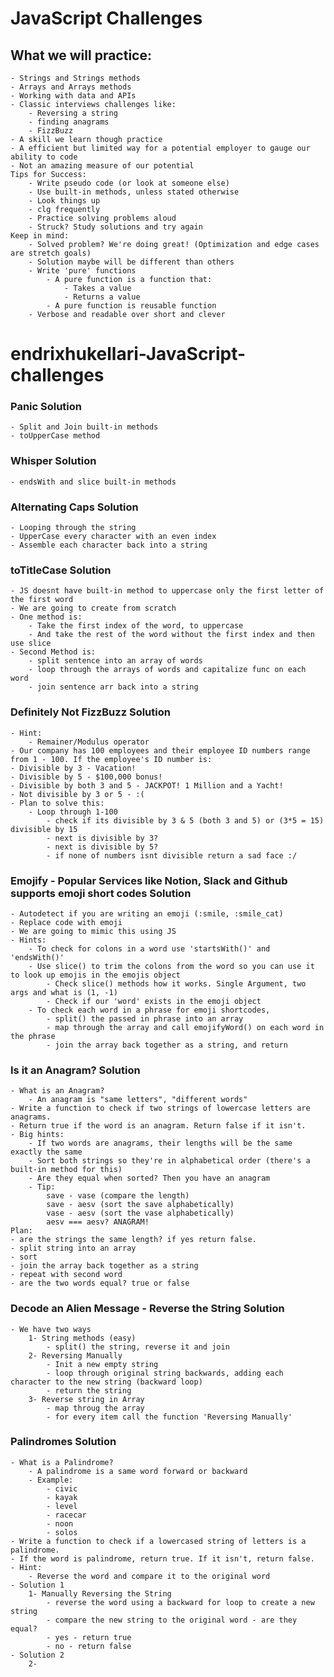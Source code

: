 # JavaScript Challenges

## What we will practice:
    - Strings and Strings methods
    - Arrays and Arrays methods
    - Working with data and APIs
    - Classic interviews challenges like:
        - Reversing a string
        - finding anagrams
        - FizzBuzz
    - A skill we learn though practice
    - A efficient but limited way for a potential employer to gauge our ability to code
    - Not an amazing measure of our potential
    Tips for Success:
        - Write pseudo code (or look at someone else)
        - Use built-in methods, unless stated otherwise
        - Look things up
        - clg frequently
        - Practice solving problems aloud
        - Struck? Study solutions and try again
    Keep in mind:
        - Solved problem? We're doing great! (Optimization and edge cases are stretch goals)
        - Solution maybe will be different than others
        - Write 'pure' functions
            - A pure function is a function that:
                - Takes a value
                - Returns a value
            - A pure function is reusable function
        - Verbose and readable over short and clever
# endrixhukellari-JavaScript-challenges

### Panic Solution
    - Split and Join built-in methods
    - toUpperCase method

### Whisper Solution
    - endsWith and slice built-in methods

### Alternating Caps Solution
    - Looping through the string
    - UpperCase every character with an even index
    - Assemble each character back into a string

### toTitleCase Solution
    - JS doesnt have built-in method to uppercase only the first letter of the first word
    - We are going to create from scratch
    - One method is:
        - Take the first index of the word, to uppercase
        - And take the rest of the word without the first index and then use slice
    - Second Method is:
        - split sentence into an array of words
        - loop through the arrays of words and capitalize func on each word
        - join sentence arr back into a string

### Definitely Not FizzBuzz Solution
    - Hint:
        - Remainer/Modulus operator
    - Our company has 100 employees and their employee ID numbers range from 1 - 100. If the employee's ID number is: 
    - Divisible by 3 - Vacation! 
    - Divisible by 5 - $100,000 bonus! 
    - Divisible by both 3 and 5 - JACKPOT! 1 Million and a Yacht!
    - Not divisible by 3 or 5 - :(
    - Plan to solve this:
        - Loop through 1-100
            - check if its divisible by 3 & 5 (both 3 and 5) or (3*5 = 15) divisible by 15
            - next is divisible by 3?
            - next is divisible by 5?
            - if none of numbers isnt divisible return a sad face :/

### Emojify - Popular Services like Notion, Slack and Github supports emoji short codes Solution
    - Autodetect if you are writing an emoji (:smile, :smile_cat)
    - Replace code with emoji
    - We are going to mimic this using JS
    - Hints:
        - To check for colons in a word use 'startsWith()' and 'endsWith()'
        - Use slice() to trim the colons from the word so you can use it to look up emojis in the emojis object
            - Check slice() methods how it works. Single Argument, two args and what is (1, -1)
            - Check if our 'word' exists in the emoji object
        - To check each word in a phrase for emoji shortcodes,
            - split() the passed in phrase into an array
            - map through the array and call emojifyWord() on each word in the phrase
            - join the array back together as a string, and return

### Is it an Anagram? Solution
    - What is an Anagram?
        - An anagram is "same letters", "different words"
    - Write a function to check if two strings of lowercase letters are anagrams. 
    - Return true if the word is an anagram. Return false if it isn't.
    - Big hints:
        - If two words are anagrams, their lengths will be the same exactly the same
        - Sort both strings so they're in alphabetical order (there's a built-in method for this)
        - Are they equal when sorted? Then you have an anagram
        - Tip:
            save - vase (compare the length)
            save - aesv (sort the save alphabetically)
            vase - aesv (sort the vase alphabetically)
            aesv === aesv? ANAGRAM!
    Plan: 
    - are the strings the same length? if yes return false. 
    - split string into an array
    - sort
    - join the array back together as a string
    - repeat with second word
    - are the two words equal? true or false

### Decode an Alien Message - Reverse the String Solution
    - We have two ways
        1- String methods (easy)
            - split() the string, reverse it and join
        2- Reversing Manually
            - Init a new empty string
            - loop through original string backwards, adding each character to the new string (backward loop)
            - return the string
        3- Reverse string in Array
            - map throug the array
            - for every item call the function 'Reversing Manually'

### Palindromes Solution
    - What is a Palindrome?
        - A palindrome is a same word forward or backward
        - Example:
            - civic
            - kayak
            - level
            - racecar
            - noon
            - solos
    - Write a function to check if a lowercased string of letters is a palindrome.
    - If the word is palindrome, return true. If it isn't, return false.
    - Hint:
        - Reverse the word and compare it to the original word
    - Solution 1
        1- Manually Reversing the String
            - reverse the word using a backward for loop to create a new string
            - compare the new string to the original word - are they equal? 
            - yes - return true
            - no - return false
    - Solution 2
        2- 